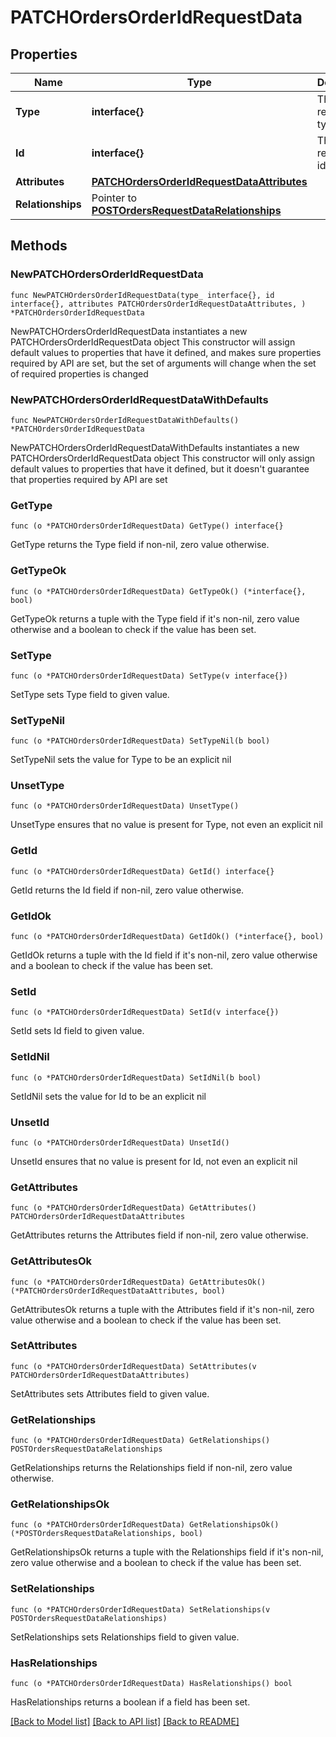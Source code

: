 # PATCHOrdersOrderIdRequestData

## Properties

Name | Type | Description | Notes
------------ | ------------- | ------------- | -------------
**Type** | **interface{}** | The resource&#39;s type | 
**Id** | **interface{}** | The resource&#39;s id | 
**Attributes** | [**PATCHOrdersOrderIdRequestDataAttributes**](PATCHOrdersOrderIdRequestDataAttributes.md) |  | 
**Relationships** | Pointer to [**POSTOrdersRequestDataRelationships**](POSTOrdersRequestDataRelationships.md) |  | [optional] 

## Methods

### NewPATCHOrdersOrderIdRequestData

`func NewPATCHOrdersOrderIdRequestData(type_ interface{}, id interface{}, attributes PATCHOrdersOrderIdRequestDataAttributes, ) *PATCHOrdersOrderIdRequestData`

NewPATCHOrdersOrderIdRequestData instantiates a new PATCHOrdersOrderIdRequestData object
This constructor will assign default values to properties that have it defined,
and makes sure properties required by API are set, but the set of arguments
will change when the set of required properties is changed

### NewPATCHOrdersOrderIdRequestDataWithDefaults

`func NewPATCHOrdersOrderIdRequestDataWithDefaults() *PATCHOrdersOrderIdRequestData`

NewPATCHOrdersOrderIdRequestDataWithDefaults instantiates a new PATCHOrdersOrderIdRequestData object
This constructor will only assign default values to properties that have it defined,
but it doesn't guarantee that properties required by API are set

### GetType

`func (o *PATCHOrdersOrderIdRequestData) GetType() interface{}`

GetType returns the Type field if non-nil, zero value otherwise.

### GetTypeOk

`func (o *PATCHOrdersOrderIdRequestData) GetTypeOk() (*interface{}, bool)`

GetTypeOk returns a tuple with the Type field if it's non-nil, zero value otherwise
and a boolean to check if the value has been set.

### SetType

`func (o *PATCHOrdersOrderIdRequestData) SetType(v interface{})`

SetType sets Type field to given value.


### SetTypeNil

`func (o *PATCHOrdersOrderIdRequestData) SetTypeNil(b bool)`

 SetTypeNil sets the value for Type to be an explicit nil

### UnsetType
`func (o *PATCHOrdersOrderIdRequestData) UnsetType()`

UnsetType ensures that no value is present for Type, not even an explicit nil
### GetId

`func (o *PATCHOrdersOrderIdRequestData) GetId() interface{}`

GetId returns the Id field if non-nil, zero value otherwise.

### GetIdOk

`func (o *PATCHOrdersOrderIdRequestData) GetIdOk() (*interface{}, bool)`

GetIdOk returns a tuple with the Id field if it's non-nil, zero value otherwise
and a boolean to check if the value has been set.

### SetId

`func (o *PATCHOrdersOrderIdRequestData) SetId(v interface{})`

SetId sets Id field to given value.


### SetIdNil

`func (o *PATCHOrdersOrderIdRequestData) SetIdNil(b bool)`

 SetIdNil sets the value for Id to be an explicit nil

### UnsetId
`func (o *PATCHOrdersOrderIdRequestData) UnsetId()`

UnsetId ensures that no value is present for Id, not even an explicit nil
### GetAttributes

`func (o *PATCHOrdersOrderIdRequestData) GetAttributes() PATCHOrdersOrderIdRequestDataAttributes`

GetAttributes returns the Attributes field if non-nil, zero value otherwise.

### GetAttributesOk

`func (o *PATCHOrdersOrderIdRequestData) GetAttributesOk() (*PATCHOrdersOrderIdRequestDataAttributes, bool)`

GetAttributesOk returns a tuple with the Attributes field if it's non-nil, zero value otherwise
and a boolean to check if the value has been set.

### SetAttributes

`func (o *PATCHOrdersOrderIdRequestData) SetAttributes(v PATCHOrdersOrderIdRequestDataAttributes)`

SetAttributes sets Attributes field to given value.


### GetRelationships

`func (o *PATCHOrdersOrderIdRequestData) GetRelationships() POSTOrdersRequestDataRelationships`

GetRelationships returns the Relationships field if non-nil, zero value otherwise.

### GetRelationshipsOk

`func (o *PATCHOrdersOrderIdRequestData) GetRelationshipsOk() (*POSTOrdersRequestDataRelationships, bool)`

GetRelationshipsOk returns a tuple with the Relationships field if it's non-nil, zero value otherwise
and a boolean to check if the value has been set.

### SetRelationships

`func (o *PATCHOrdersOrderIdRequestData) SetRelationships(v POSTOrdersRequestDataRelationships)`

SetRelationships sets Relationships field to given value.

### HasRelationships

`func (o *PATCHOrdersOrderIdRequestData) HasRelationships() bool`

HasRelationships returns a boolean if a field has been set.


[[Back to Model list]](../README.md#documentation-for-models) [[Back to API list]](../README.md#documentation-for-api-endpoints) [[Back to README]](../README.md)



